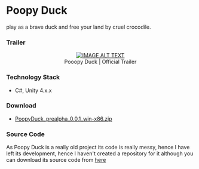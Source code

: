# Poopy Duck
play as a brave duck and free your land by cruel crocodile.

### Trailer
<div align="center">
  <a href="https://www.youtube.com/watch?v=K0-Ec0keQgU"><img src="https://img.youtube.com/vi/K0-Ec0keQgU/0.jpg" alt="IMAGE ALT TEXT"></a><br>
  Pooopy Duck | Official Trailer
</div>

### Technology Stack
- C#, Unity 4.x.x

### Download
- [PoopyDuck_prealpha_0.0.1_win-x86.zip](https://drive.google.com/file/d/1Gft3tKuZehDpOC1nSDu7mlWtPDKr7I0A/view?usp=drive_link)

### Source Code
As Poopy Duck is a really old project its code is really messy, hence I have left its development, hence I haven't created a repository for it although you can download its source code from [here](https://drive.google.com/open?id=1HnWJoY2dO0dh1yjxkblEqWQJcJLEeAh7)
